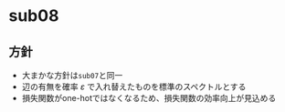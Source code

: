 # sub08

## 方針
- 大まかな方針は`sub07`と同一
- 辺の有無を確率 $\varepsilon$ で入れ替えたものを標準のスペクトルとする
- 損失関数がone-hotではなくなるため、損失関数の効率向上が見込める
